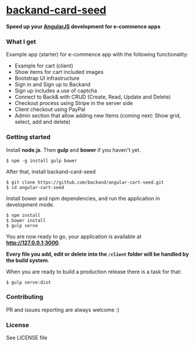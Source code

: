 # [backand-card-seed](https://github.com/backand/angular-cart-seed/)

**Speed up your [AngularJS](http://angularjs.org) development for e-commence apps**

### What I get ###

Example app (starter) for e-commence app with the following functionality:

* Example for cart (client)
* Show items for cart included images
* Bootstrap UI infrastructure
* Sign in and Sign up to Backand
* Sign up includes a use of captcha
* Connect to Back& with CRUD (Create, Read, Update and Delete)
* Checkout process using Stripe in the server side
* Client checkout using PayPal
* Admin section that allow adding new Items (coming next: Show grid, select, add and delete)


### Getting started

Install **node.js**. Then **gulp** and **bower** if you haven't yet.

    $ npm -g install gulp bower

After that, install backand-card-seed

    $ git clone https://github.com/backand/angular-cart-seed.git
    $ cd angular-cart-seed
    
Install bower and npm dependencies, and run the application in development mode.

    $ npm install
    $ bower install
    $ gulp serve

You are now ready to go, your application is available at **http://127.0.0.1:3000**.

**Every file you add, edit or delete into the `/client` folder will be handled by the build system**.

When you are ready to build a production release there is a task for that:

    $ gulp serve:dist

### Contributing

PR and issues reporting are always welcome :)

### License

See LICENSE file
